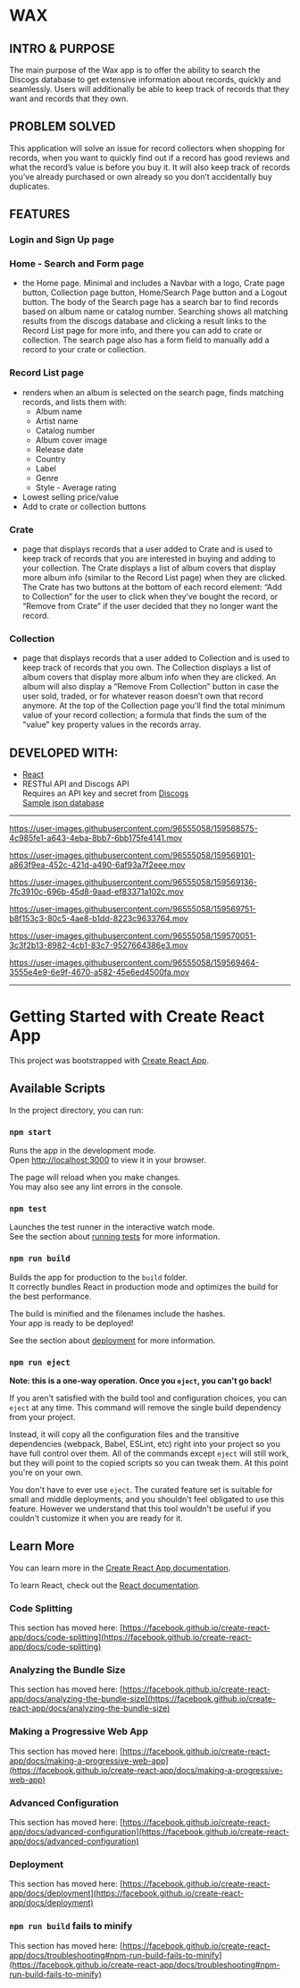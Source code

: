 # WAX

## INTRO & PURPOSE

The main purpose of the Wax app is to offer the ability to search the Discogs database to get extensive information about records, quickly and seamlessly. Users will additionally be able to keep track of records that they want and records that they own.

## PROBLEM SOLVED

This application will solve an issue for record collectors when shopping for records, when you want to quickly find out if a record has good reviews and what the record’s value is before you buy it. It will also keep track of records you’ve already purchased or own already so you don’t accidentally buy duplicates.

## FEATURES 

### Login and Sign Up page
### Home - Search and Form page
- the Home page. Minimal and includes a Navbar with a logo, Crate page button, Collection page button, Home/Search 
Page button and a Logout button. The body of the Search page has a search bar to find records based on album name or catalog number. Searching shows all matching results from the discogs database and clicking a result links to the Record List page for more info, and there you can add to crate or collection. The search page also has a form field to manually add a record to your crate or collection.
### Record List page 
- renders when an album is selected on the search page, finds matching records, and lists them with:
    - Album name 
    - Artist name
    - Catalog number
    - Album cover image
    - Release date
    - Country
    - Label
    - Genre
    - Style
            - Average rating
- Lowest selling price/value
- Add to crate or collection buttons
### Crate 
- page that displays records that a user added to Crate and is used to keep track of records that you are interested in buying and adding to your collection. The Crate displays a list of album covers that display more album info (similar to the Record List page) when they are clicked. The Crate has two buttons at the bottom of each record element: “Add to Collection” for the user to click when they’ve bought the record, or “Remove from Crate” if the user decided that they no longer want the record.
### Collection 
- page that displays records that a user added to Collection and is used to keep track of records that you own. The Collection displays a list of album covers that display more album info when they are clicked. An album will also display a “Remove From Collection” button in case the user sold, traded, or for whatever reason doesn’t own that record anymore. At the top of the Collection page you'll find the total minimum value of your record collection; a formula that finds the sum of the "value" key property values in the records array.

## DEVELOPED WITH:
- [React](https://facebook.github.io/react/)
- RESTful API and Discogs API
    <br>Requires an API key and secret from [Discogs](https://www.discogs.com/developers/)
    <br>[Sample json database](https://github.com/jmehart/wax-api)

<hr>



https://user-images.githubusercontent.com/96555058/159568575-4c985fe1-a643-4eba-8bb7-6bb175fe4141.mov


https://user-images.githubusercontent.com/96555058/159569101-a863f9ea-452c-421d-a490-6af93a7f2eee.mov


https://user-images.githubusercontent.com/96555058/159569136-7fc3910c-696b-45d8-9aad-ef83371a102c.mov


https://user-images.githubusercontent.com/96555058/159569751-b8f153c3-80c5-4ae8-b1dd-8223c9633764.mov


https://user-images.githubusercontent.com/96555058/159570051-3c3f2b13-8982-4cb1-83c7-9527664386e3.mov


https://user-images.githubusercontent.com/96555058/159569464-3555e4e9-6e9f-4670-a582-45e6ed4500fa.mov





<hr>

# Getting Started with Create React App

This project was bootstrapped with [Create React App](https://github.com/facebook/create-react-app).

## Available Scripts

In the project directory, you can run:

### `npm start`

Runs the app in the development mode.\
Open [http://localhost:3000](http://localhost:3000) to view it in your browser.

The page will reload when you make changes.\
You may also see any lint errors in the console.

### `npm test`

Launches the test runner in the interactive watch mode.\
See the section about [running tests](https://facebook.github.io/create-react-app/docs/running-tests) for more information.

### `npm run build`

Builds the app for production to the `build` folder.\
It correctly bundles React in production mode and optimizes the build for the best performance.

The build is minified and the filenames include the hashes.\
Your app is ready to be deployed!

See the section about [deployment](https://facebook.github.io/create-react-app/docs/deployment) for more information.

### `npm run eject`

**Note: this is a one-way operation. Once you `eject`, you can't go back!**

If you aren't satisfied with the build tool and configuration choices, you can `eject` at any time. This command will remove the single build dependency from your project.

Instead, it will copy all the configuration files and the transitive dependencies (webpack, Babel, ESLint, etc) right into your project so you have full control over them. All of the commands except `eject` will still work, but they will point to the copied scripts so you can tweak them. At this point you're on your own.

You don't have to ever use `eject`. The curated feature set is suitable for small and middle deployments, and you shouldn't feel obligated to use this feature. However we understand that this tool wouldn't be useful if you couldn't customize it when you are ready for it.

## Learn More

You can learn more in the [Create React App documentation](https://facebook.github.io/create-react-app/docs/getting-started).

To learn React, check out the [React documentation](https://reactjs.org/).

### Code Splitting

This section has moved here: [https://facebook.github.io/create-react-app/docs/code-splitting](https://facebook.github.io/create-react-app/docs/code-splitting)

### Analyzing the Bundle Size

This section has moved here: [https://facebook.github.io/create-react-app/docs/analyzing-the-bundle-size](https://facebook.github.io/create-react-app/docs/analyzing-the-bundle-size)

### Making a Progressive Web App

This section has moved here: [https://facebook.github.io/create-react-app/docs/making-a-progressive-web-app](https://facebook.github.io/create-react-app/docs/making-a-progressive-web-app)

### Advanced Configuration

This section has moved here: [https://facebook.github.io/create-react-app/docs/advanced-configuration](https://facebook.github.io/create-react-app/docs/advanced-configuration)

### Deployment

This section has moved here: [https://facebook.github.io/create-react-app/docs/deployment](https://facebook.github.io/create-react-app/docs/deployment)

### `npm run build` fails to minify

This section has moved here: [https://facebook.github.io/create-react-app/docs/troubleshooting#npm-run-build-fails-to-minify](https://facebook.github.io/create-react-app/docs/troubleshooting#npm-run-build-fails-to-minify)
